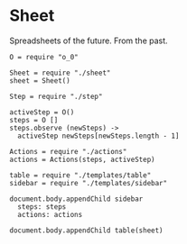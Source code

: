 Sheet
=====

Spreadsheets of the future. From the past.

    O = require "o_0"

    Sheet = require "./sheet"
    sheet = Sheet()

    Step = require "./step"

    activeStep = O()
    steps = O []
    steps.observe (newSteps) ->
      activeStep newSteps[newSteps.length - 1]

    Actions = require "./actions"
    actions = Actions(steps, activeStep)

    table = require "./templates/table"
    sidebar = require "./templates/sidebar"

    document.body.appendChild sidebar
      steps: steps
      actions: actions

    document.body.appendChild table(sheet)
